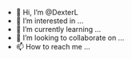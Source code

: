 - 👋 Hi, I’m @DexterL
- 👀 I’m interested in ...
- 🌱 I’m currently learning ...
- 💞️ I’m looking to collaborate on ...
- 📫 How to reach me ...

<!---
DexterL/DexterL is a ✨ special ✨ repository because its `README.md` (this file) appears on your GitHub profile.
You can click the Preview link to take a look at your changes.
--->
